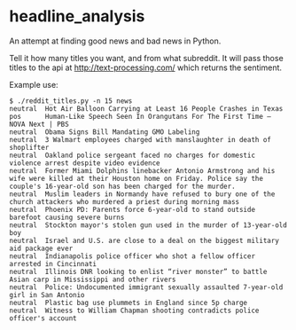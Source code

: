 # headline_analysis
An attempt at finding good news and bad news in Python.

Tell it how many titles you want, and from what subreddit.  It will pass those titles to the api at http://text-processing.com/ which returns the sentiment.

Example use:

```
$ ./reddit_titles.py -n 15 news
neutral  Hot Air Balloon Carrying at Least 16 People Crashes in Texas
pos      Human-Like Speech Seen In Orangutans For The First Time — NOVA Next | PBS
neutral  Obama Signs Bill Mandating GMO Labeling
neutral  3 Walmart employees charged with manslaughter in death of shoplifter
neutral  Oakland police sergeant faced no charges for domestic violence arrest despite video evidence
neutral  Former Miami Dolphins linebacker Antonio Armstrong and his wife were killed at their Houston home on Friday. Police say the couple's 16-year-old son has been charged for the murder.
neutral  Muslim leaders in Normandy have refused to bury one of the church attackers who murdered a priest during morning mass
neutral  Phoenix PD: Parents force 6-year-old to stand outside barefoot causing severe burns
neutral  Stockton mayor's stolen gun used in the murder of 13-year-old boy
neutral  Israel and U.S. are close to a deal on the biggest military aid package ever
neutral  Indianapolis police officer who shot a fellow officer arrested in Cincinnati
neutral  Illinois DNR looking to enlist “river monster” to battle Asian carp in Mississippi and other rivers
neutral  Police: Undocumented immigrant sexually assaulted 7-year-old girl in San Antonio
neutral  Plastic bag use plummets in England since 5p charge
neutral  Witness to William Chapman shooting contradicts police officer's account
```
